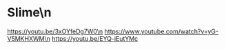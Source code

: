 # Slime\n
https://youtu.be/3xOYfeDg7W0\n
https://www.youtube.com/watch?v=yG-V5MKHXWM\n
https://youtu.be/EYQ-iEutYMc
